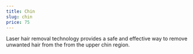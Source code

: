 ```yaml
---
title: Chin
slug: chin
price: 75
---
```


Laser hair removal technology provides a safe and effective way to remove unwanted hair from the from the upper chin region.
